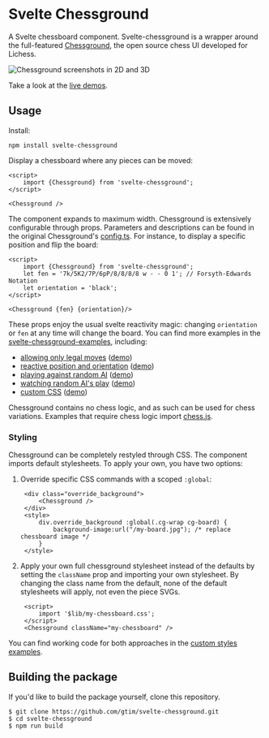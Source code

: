 # Svelte Chessground

A Svelte chessboard component.
Svelte-chessground is a wrapper around the full-featured [Chessground](https://github.com/lichess-org/chessground), the open source chess UI developed for Lichess.

![Chessground screenshots in 2D and 3D](https://github.com/gtim/svelte-chessground/blob/main/static/chessground-screenshot.jpg?raw=true)

Take a look at the [live demos](https://gtim.github.io/svelte-chessground-examples/watch-ai).

## Usage

Install:

    npm install svelte-chessground

Display a chessboard where any pieces can be moved:

    <script>
        import {Chessground} from 'svelte-chessground';
    </script>    

    <Chessground />
    
The component expands to maximum width.
Chessground is extensively configurable through props. Parameters and descriptions can be found in the original Chessground's [config.ts](https://github.com/lichess-org/chessground/blob/master/src/config.ts). For instance, to display a specific position and flip the board:

    <script>
        import {Chessground} from 'svelte-chessground';
        let fen = '7k/5K2/7P/6pP/8/8/8/8 w - - 0 1'; // Forsyth-Edwards Notation
        let orientation = 'black';
    </script>    

    <Chessground {fen} {orientation}/>
    
These props enjoy the usual svelte reactivity magic: changing `orientation` or `fen` at any time will change the board.
You can find more examples in the [svelte-chessground-examples](https://github.com/gtim/svelte-chessground-examples/), including:
* [allowing only legal moves](https://github.com/gtim/svelte-chessground-examples/blob/main/src/routes/legal/%2Bpage.svelte) ([demo](https://gtim.github.io/svelte-chessground-examples/legal))
* [reactive position and orientation](https://github.com/gtim/svelte-chessground-examples/blob/main/src/routes/reactive/%2Bpage.svelte) ([demo](https://gtim.github.io/svelte-chessground-examples/reactive))
* [playing against random AI](https://github.com/gtim/svelte-chessground-examples/blob/main/src/routes/vs-ai/%2Bpage.svelte) ([demo](https://gtim.github.io/svelte-chessground-examples/vs-ai))
* [watching random AI's play](https://github.com/gtim/svelte-chessground-examples/blob/main/src/routes/watch-ai/%2Bpage.svelte) ([demo](https://gtim.github.io/svelte-chessground-examples/watch-ai))
* [custom CSS](https://github.com/gtim/svelte-chessground-examples/blob/main/src/routes/style/%2Bpage.svelte) ([demo](https://gtim.github.io/svelte-chessground-examples/style))

Chessground contains no chess logic, and as such can be used for chess variations. Examples that require chess logic import [chess.js](https://github.com/jhlywa/chess.js).
    
### Styling

Chessground can be completely restyled through CSS. The component imports default stylesheets. To apply your own, you have two options:

1. Override specific CSS commands with a scoped `:global`:

        <div class="override_background">
            <Chessground />
        </div>
        <style>
            div.override_background :global(.cg-wrap cg-board) {
                background-image:url("/my-board.jpg"); /* replace chessboard image */
            }
        </style>

2. Apply your own full chessground stylesheet instead of the defaults by setting the `className` prop and importing your own stylesheet. By changing the class name from the default, none of the default stylesheets will apply, not even the piece SVGs.

        <script>
            import '$lib/my-chessboard.css';
        </script>
        <Chessground className="my-chessboard" />

You can find working code for both approaches in the [custom styles examples](https://github.com/gtim/svelte-chessground-examples/blob/main/src/routes/style/%2Bpage.svelte).

## Building the package

If you'd like to build the package yourself, clone this repository.

    $ git clone https://github.com/gtim/svelte-chessground.git
    $ cd svelte-chessground
    $ npm run build
